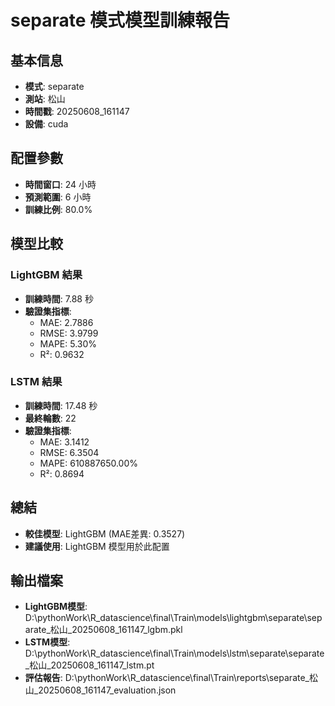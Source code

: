 
# separate 模式模型訓練報告

## 基本信息
- **模式**: separate
- **測站**: 松山
- **時間戳**: 20250608_161147
- **設備**: cuda

## 配置參數
- **時間窗口**: 24 小時
- **預測範圍**: 6 小時
- **訓練比例**: 80.0%

## 模型比較

### LightGBM 結果

- **訓練時間**: 7.88 秒
- **驗證集指標**:
  - MAE: 2.7886
  - RMSE: 3.9799
  - MAPE: 5.30%
  - R²: 0.9632

### LSTM 結果

- **訓練時間**: 17.48 秒
- **最終輪數**: 22
- **驗證集指標**:
  - MAE: 3.1412
  - RMSE: 6.3504
  - MAPE: 610887650.00%
  - R²: 0.8694

## 總結

- **較佳模型**: LightGBM (MAE差異: 0.3527)
- **建議使用**: LightGBM 模型用於此配置


## 輸出檔案
- **LightGBM模型**: D:\pythonWork\R_datascience\final\Train\models\lightgbm\separate\separate_松山_20250608_161147_lgbm.pkl
- **LSTM模型**: D:\pythonWork\R_datascience\final\Train\models\lstm\separate\separate_松山_20250608_161147_lstm.pt
- **評估報告**: D:\pythonWork\R_datascience\final\Train\reports\separate_松山_20250608_161147_evaluation.json
